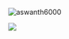 
<p align="left"> <img src="https://komarev.com/ghpvc/?username=aswanth6000&label=Profile%20views&color=0e75b6&style=flat" alt="aswanth6000" /> </p>
   <img src="https://readme-typing-svg.herokuapp.com/?font=Righteous&size=35&center=true&vCenter=true&width=500&height=70&duration=4000&lines=Hi+There!+👋;+I'm+Aswanth+Alakkadan!;+A+Software+Engineer!;+I+love+building+things+🧑‍💻
+;" />







